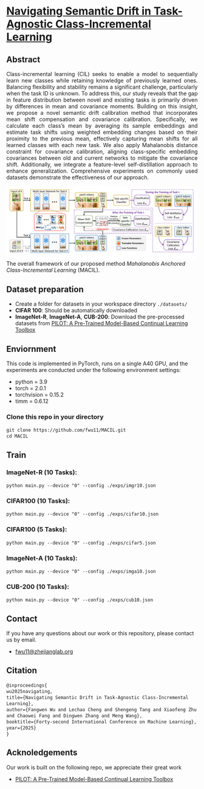 # [Navigating Semantic Drift in Task-Agnostic Class-Incremental Learning](https://arxiv.org/abs/2502.07560)

## Abstract

<div align="justify">
Class-incremental learning (CIL) seeks to enable
a model to sequentially learn new classes while
retaining knowledge of previously learned ones.
Balancing flexibility and stability remains a significant challenge, particularly when the task ID is unknown. To address this, our study reveals
that the gap in feature distribution between novel
and existing tasks is primarily driven by differences in mean and covariance moments. Building on this insight, we propose a novel semantic drift calibration method that incorporates mean shift compensation and covariance calibration. Specifically, we calculate each class’s mean by averaging its sample embeddings and estimate task shifts using weighted embedding changes based on their proximity to the previous mean, effectively capturing mean shifts for all learned classes with each new task. We also apply Mahalanobis distance constraint for covariance calibration, aligning class-specific embedding covariances between old and current networks to mitigate the covariance shift. Additionally, we integrate a feature-level self-distillation approach to enhance generalization. Comprehensive experiments on commonly used datasets demonstrate the effectiveness of our approach.
</div>

![framework](./framework.jpg) The overall framework of our proposed method *Mahalanobis Anchored Class-Incremental Learning* (MACIL).

## Dataset preparation
* Create a folder for datasets in your workspace directory `./datasets/`
* **CIFAR 100**: Should be automatically downloaded
* **ImageNet-R**, **ImageNet-A**, **CUB-200**: Download the pre-processed datasets from [PILOT: A Pre-Trained Model-Based Continual Learning Toolbox](https://github.com/sun-hailong/LAMDA-PILOT)

## Enviornment
This code is implemented in PyTorch, runs on a single A40 GPU, and the experiments are conducted under the following environment settings:
- python = 3.9
- torch = 2.0.1
- torchvision = 0.15.2
- timm = 0.6.12

### Clone this repo in your directory
```
git clone https://github.com/fwu11/MACIL.git
cd MACIL
```
## Train
### ImageNet-R (10 Tasks):
```
python main.py --device "0" --config ./exps/imgr10.json 
```
### CIFAR100  (10 Tasks):
```
python main.py --device "0" --config ./exps/cifar10.json 
```
### CIFAR100  (5 Tasks):
```
python main.py --device "0" --config ./exps/cifar5.json 
```
### ImageNet-A (10 Tasks):
```
python main.py --device "0" --config ./exps/imga10.json 
```
### CUB-200 (10 Tasks):
```
python main.py --device "0" --config ./exps/cub10.json 
```

## Contact
If you have any questions about our work or this repository, please contact us by email.
* fwu11@zhejianglab.org

## Citation
```
@inproceedings{
wu2025navigating,
title={Navigating Semantic Drift in Task-Agnostic Class-Incremental Learning},
author={Fangwen Wu and Lechao Cheng and Shengeng Tang and Xiaofeng Zhu and Chaowei Fang and Dingwen Zhang and Meng Wang},
booktitle={Forty-second International Conference on Machine Learning},
year={2025}
}
```


## Acknoledgements
Our work is built on the following repo, we appreciate their great work
- [PILOT: A Pre-Trained Model-Based Continual Learning Toolbox](https://github.com/sun-hailong/LAMDA-PILOT)



